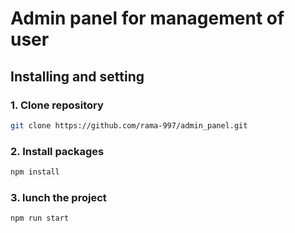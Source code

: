# Admin panel for management of user

## Installing and setting

### 1. Clone repository
```sh
git clone https://github.com/rama-997/admin_panel.git
```

### 2. Install packages
```sh 
npm install
```

### 3. lunch the project
```sh
npm run start
```

